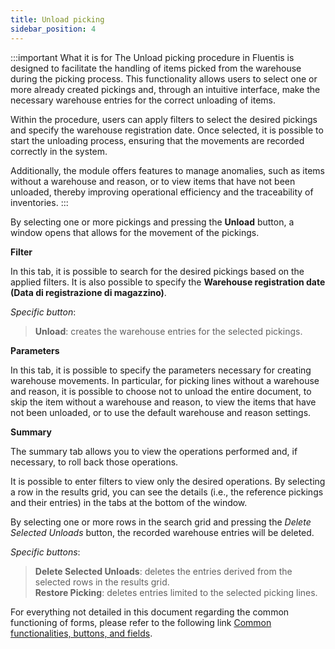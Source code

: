 ```yaml
---
title: Unload picking
sidebar_position: 4
---
```


:::important What it is for
The Unload picking procedure in Fluentis is designed to facilitate the handling of items picked from the warehouse during the picking process. This functionality allows users to select one or more already created pickings and, through an intuitive interface, make the necessary warehouse entries for the correct unloading of items.

Within the procedure, users can apply filters to select the desired pickings and specify the warehouse registration date. 
Once selected, it is possible to start the unloading process, ensuring that the movements are recorded correctly in the system. 

Additionally, the module offers features to manage anomalies, such as items without a warehouse and reason, or to view items that have not been unloaded, thereby improving operational efficiency and the traceability of inventories.
:::

By selecting one or more pickings and pressing the **Unload** button, a window opens that allows for the movement of the pickings.

**Filter**

In this tab, it is possible to search for the desired pickings based on the applied filters. It is also possible to specify the **Warehouse registration date (Data di registrazione di magazzino)**.

*Specific button*:  
> **Unload**: creates the warehouse entries for the selected pickings.  

**Parameters**

In this tab, it is possible to specify the parameters necessary for creating warehouse movements. In particular, for picking lines without a warehouse and reason, it is possible to choose not to unload the entire document, to skip the item without a warehouse and reason, to view the items that have not been unloaded, or to use the default warehouse and reason settings.

**Summary**

The summary tab allows you to view the operations performed and, if necessary, to roll back those operations.

It is possible to enter filters to view only the desired operations. By selecting a row in the results grid, you can see the details (i.e., the reference pickings and their entries) in the tabs at the bottom of the window.

By selecting one or more rows in the search grid and pressing the *Delete Selected Unloads* button, the recorded warehouse entries will be deleted.

*Specific buttons*:
> **Delete Selected Unloads**: deletes the entries derived from the selected rows in the results grid.  
> **Restore Picking**: deletes entries limited to the selected picking lines.  

For everything not detailed in this document regarding the common functioning of forms, please refer to the following link [Common functionalities, buttons, and fields](/docs/guide/common).